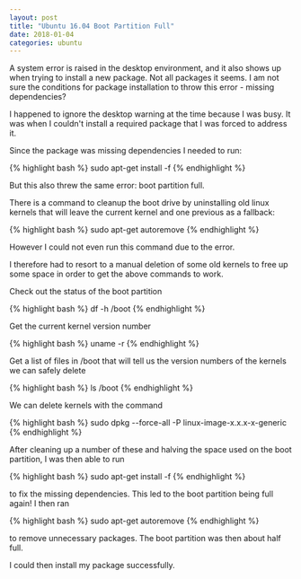 ```yaml
---
layout: post
title: "Ubuntu 16.04 Boot Partition Full"
date: 2018-01-04
categories: ubuntu
---
```


A system error is raised in the desktop environment, and it also shows
up when trying to install a new package. Not all packages it seems. I am
not sure the conditions for package installation to throw this error -
missing dependencies?

I happened to ignore the desktop warning at the time because I was busy.
It was when I couldn't install a required package that I was forced to
address it.

Since the package was missing dependencies I needed to run:

{% highlight bash %}
sudo apt-get install -f
{% endhighlight %}

But this also threw the same error: boot partition full.

There is a command to cleanup the boot drive by uninstalling old linux
kernels that will leave the current kernel and one previous as a fallback:

{% highlight bash %}
sudo apt-get autoremove
{% endhighlight %}

However I could not even run this command due to the error.

I therefore had to resort to a manual deletion of some old kernels to
free up some space in order to get the above commands to work.

Check out the status of the boot partition

{% highlight bash %}
df -h /boot
{% endhighlight %}

Get the current kernel version number

{% highlight bash %}
uname -r
{% endhighlight %}

Get a list of files in /boot that will tell us the version numbers of
the kernels we can safely delete

{% highlight bash %}
ls /boot
{% endhighlight %}

We can delete kernels with the command

{% highlight bash %}
sudo dpkg --force-all -P linux-image-x.x.x-x-generic
{% endhighlight %}

After cleaning up a number of these and halving the space used on the
boot partition, I was then able to run

{% highlight bash %}
sudo apt-get install -f
{% endhighlight %}

to fix the missing dependencies. This led to the boot partition being
full again! I then ran

{% highlight bash %}
sudo apt-get autoremove
{% endhighlight %}

to remove unnecessary packages. The boot partition was then about half
full.

I could then install my package successfully.
